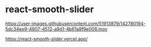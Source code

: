 # react-smooth-slider

https://user-images.githubusercontent.com/51913879/142780194-5dc34ee9-4807-4512-a9d1-4b61a9f9e008.mov

https://react-smooth-slider.vercel.app/

